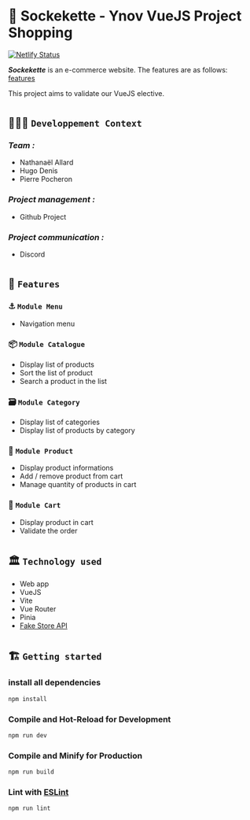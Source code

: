# 🚀 Sockekette - Ynov VueJS Project Shopping

[![Netlify Status](https://api.netlify.com/api/v1/badges/e5388c0b-d7bb-4275-a5b4-ca406cc6bb2f/deploy-status)](https://vuejs-project-shopping.netlify.app/)

**_Sockekette_** is an e-commerce website.
The features are as follows: [features](#🧱-features)

This project aims to validate our VueJS elective.

#

## 🧑🏽‍💻 `Developpement Context`

### _Team :_

- Nathanaël Allard
- Hugo Denis
- Pierre Pocheron

### _Project management :_

- Github Project

### _Project communication :_

- Discord

#

## 🧱 `Features`

### ⚓️ `Module Menu`

- Navigation menu

### 📦 `Module Catalogue`

- Display list of products
- Sort the list of product
- Search a product in the list

### 🗃️ `Module Category`

- Display list of categories
- Display list of products by category

### 👕 `Module Product`

- Display product informations
- Add / remove product from cart
- Manage quantity of products in cart

### 🛒 `Module Cart`

- Display product in cart
- Validate the order

#

## 🏛️ `Technology used`

- Web app
- VueJS
- Vite
- Vue Router
- Pinia
- [Fake Store API](https://fakestoreapi.com/)

#

## 🏗️ `Getting started`

### install all dependencies

```sh
npm install
```

### Compile and Hot-Reload for Development

```sh
npm run dev
```

### Compile and Minify for Production

```sh
npm run build
```

### Lint with [ESLint](https://eslint.org/)

```sh
npm run lint
```
